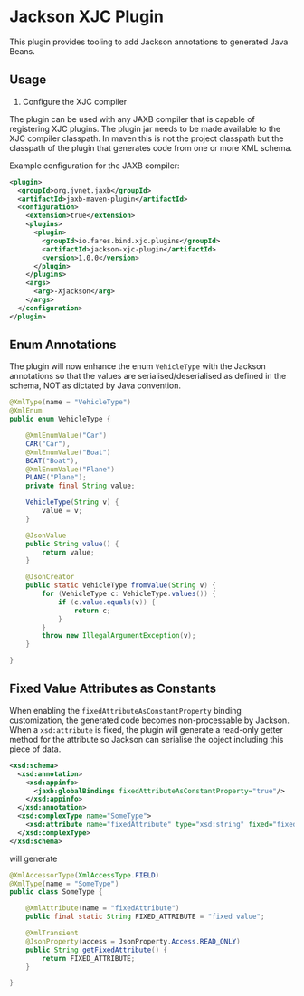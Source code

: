 # Jackson XJC Plugin

This plugin provides tooling to add Jackson annotations to generated Java Beans.

## Usage

1. Configure the XJC compiler

The plugin can be used with any JAXB compiler that is capable of registering XJC plugins. The plugin jar needs to be made available to the XJC compiler classpath. In maven this is not the project classpath but the classpath of the plugin that generates code from one or more XML schema.

Example configuration for the JAXB compiler:

```xml
<plugin>
  <groupId>org.jvnet.jaxb</groupId>
  <artifactId>jaxb-maven-plugin</artifactId>
  <configuration>
    <extension>true</extension>
    <plugins>
      <plugin>
        <groupId>io.fares.bind.xjc.plugins</groupId>
        <artifactId>jackson-xjc-plugin</artifactId>
        <version>1.0.0</version>
      </plugin>
    </plugins>
    <args>
      <arg>-Xjackson</arg>
    </args>
  </configuration>
</plugin>
```

## Enum Annotations

The plugin will now enhance the enum `VehicleType` with the Jackson annotations so that the values are serialised/deserialised as defined in the schema, NOT as dictated by Java convention.

```java
@XmlType(name = "VehicleType")
@XmlEnum
public enum VehicleType {

    @XmlEnumValue("Car")
    CAR("Car"),
    @XmlEnumValue("Boat")
    BOAT("Boat"),
    @XmlEnumValue("Plane")
    PLANE("Plane");
    private final String value;

    VehicleType(String v) {
        value = v;
    }

    @JsonValue
    public String value() {
        return value;
    }

    @JsonCreator
    public static VehicleType fromValue(String v) {
        for (VehicleType c: VehicleType.values()) {
            if (c.value.equals(v)) {
                return c;
            }
        }
        throw new IllegalArgumentException(v);
    }

}
```

## Fixed Value Attributes as Constants

When enabling the `fixedAttributeAsConstantProperty` binding customization, the generated code becomes non-processable by Jackson. When a `xsd:attribute` is fixed, the plugin will generate a read-only getter method for the attribute so Jackson can serialise the object including this piece of data.

```xml
<xsd:schema>
  <xsd:annotation>
    <xsd:appinfo>
      <jaxb:globalBindings fixedAttributeAsConstantProperty="true"/>
    </xsd:appinfo>
  </xsd:annotation>
  <xsd:complexType name="SomeType">
    <xsd:attribute name="fixedAttribute" type="xsd:string" fixed="fixed value"/>
  </xsd:complexType>
</xsd:schema>
```

will generate

```java
@XmlAccessorType(XmlAccessType.FIELD)
@XmlType(name = "SomeType")
public class SomeType {

    @XmlAttribute(name = "fixedAttribute")
    public final static String FIXED_ATTRIBUTE = "fixed value";

    @XmlTransient
    @JsonProperty(access = JsonProperty.Access.READ_ONLY)
    public String getFixedAttribute() {
        return FIXED_ATTRIBUTE;
    }

}
```

